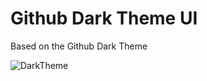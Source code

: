 # Github Dark Theme UI

Based on the Github Dark Theme

![DarkTheme](https://i.imgur.com/TZXFXRw.png)

